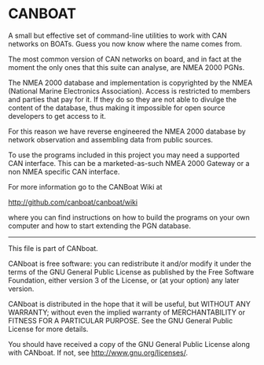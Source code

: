 # CANBOAT

A small but effective set of command-line utilities to work with CAN networks on BOATs. Guess you now know where the name comes from.

The most common version of CAN networks on board, and in fact at the moment the only ones that this suite can analyse, are NMEA 2000 PGNs.

The NMEA 2000 database and implementation is copyrighted by the NMEA (National Marine Electronics Association). Access is restricted to members and parties that pay for it. If they do so they are not able to divulge the content of the database, thus making it impossible for open source developers to get access to it.

For this reason we have reverse engineered the NMEA 2000 database by network observation and assembling data from public sources.

To use the programs included in this project you may need a supported CAN interface. This can be a marketed-as-such NMEA 2000 Gateway or a non NMEA specific CAN interface. 

For more information go to the CANBoat Wiki at

  http://github.com/canboat/canboat/wiki

where you can find instructions on how to build the programs on your own computer and how to start extending the PGN database.

---

This file is part of CANboat.

CANboat is free software: you can redistribute it and/or modify
it under the terms of the GNU General Public License as published by
the Free Software Foundation, either version 3 of the License, or
(at your option) any later version.

CANboat is distributed in the hope that it will be useful,
but WITHOUT ANY WARRANTY; without even the implied warranty of
MERCHANTABILITY or FITNESS FOR A PARTICULAR PURPOSE.  See the
GNU General Public License for more details.

You should have received a copy of the GNU General Public License
along with CANboat.  If not, see <http://www.gnu.org/licenses/>.
